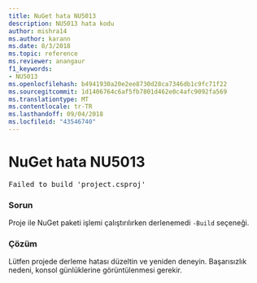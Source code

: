 ```yaml
---
title: NuGet hata NU5013
description: NU5013 hata kodu
author: mishra14
ms.author: karann
ms.date: 8/3/2018
ms.topic: reference
ms.reviewer: anangaur
f1_keywords:
- NU5013
ms.openlocfilehash: b4941930a20e2ee8730d28ca7346db1c9fc71f22
ms.sourcegitcommit: 1d1406764c6af5fb7801d462e0c4afc9092fa569
ms.translationtype: MT
ms.contentlocale: tr-TR
ms.lasthandoff: 09/04/2018
ms.locfileid: "43546740"
---
```

# <a name="nuget-error-nu5013"></a>NuGet hata NU5013
<pre>Failed to build 'project.csproj'</pre>

### <a name="issue"></a>Sorun

Proje ile NuGet paketi işlemi çalıştırılırken derlenemedi `-Build` seçeneği.


### <a name="solution"></a>Çözüm

Lütfen projede derleme hatası düzeltin ve yeniden deneyin. Başarısızlık nedeni, konsol günlüklerine görüntülenmesi gerekir.


